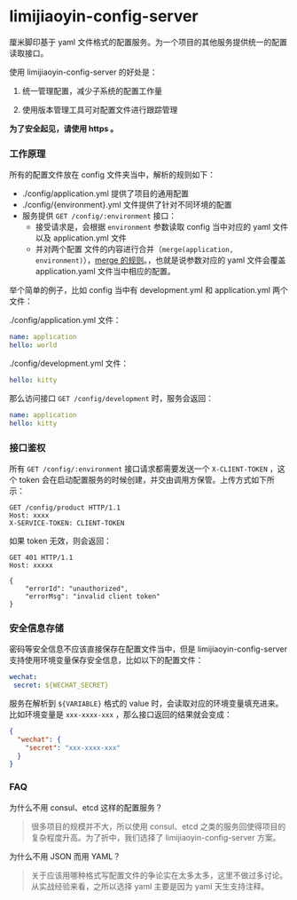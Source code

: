 # limijiaoyin-config-server

厘米脚印基于 yaml 文件格式的配置服务。为一个项目的其他服务提供统一的配置读取接口。

使用 limijiaoyin-config-server 的好处是：

1. 统一管理配置，减少子系统的配置工作量

2. 使用版本管理工具可对配置文件进行跟踪管理

__为了安全起见，请使用 https 。__

### 工作原理

所有的配置文件放在 config 文件夹当中，解析的规则如下：

* ./config/application.yml 提供了项目的通用配置
* ./config/{environment}.yml 文件提供了针对不同环境的配置
* 服务提供 `GET /config/:environment` 接口：
  * 接受请求是，会根据 `environment` 参数读取 config 当中对应的 yaml 文件以及 application.yml 文件
  * 并对两个配置 文件的内容进行合并（`merge(application, environment)`），[merge 的规则](https://github.com/KyleAMathews/deepmerge#mergex-y)。，也就是说参数对应的 yaml 文件会覆盖 application.yaml 文件当中相应的配置。



举个简单的例子，比如 config 当中有 development.yml 和 application.yml 两个文件：

./config/application.yml 文件：

```yaml
name: application
hello: world
```

./config/development.yml 文件：

```yaml
hello: kitty
```

那么访问接口 `GET /config/development` 时，服务会返回：

```yaml
name: application
hello: kitty
```

### 接口鉴权

所有 `GET /config/:environment` 接口请求都需要发送一个 `X-CLIENT-TOKEN` ，这个 token 会在启动配置服务的时候创建，并交由调用方保管。上传方式如下所示：

```http
GET /config/product HTTP/1.1
Host: xxxx
X-SERVICE-TOKEN: CLIENT-TOKEN
```

如果 token 无效，则会返回：

```http
GET 401 HTTP/1.1
Host: xxxxx

{
	"errorId": "unauthorized",
	"errorMsg": "invalid client token"
}
```

### 安全信息存储

密码等安全信息不应该直接保存在配置文件当中，但是 limijiaoyin-config-server 支持使用环境变量保存安全信息，比如以下的配置文件：

```yaml
wechat:
 secret: ${WECHAT_SECRET}
```

服务在解析到 `${VARIABLE}` 格式的 value 时，会读取对应的环境变量填充进来。比如环境变量是 `xxx-xxxx-xxx` ，那么接口返回的结果就会变成：

```json
{
  "wechat": {
    "secret": "xxx-xxxx-xxx"
  }
}
```

### FAQ

为什么不用 consul、etcd 这样的配置服务？

> 很多项目的规模并不大，所以使用 consul、etcd 之类的服务回使得项目的复杂程度升高。为了折中，我们选择了 limijiaoyin-config-server 方案。

为什么不用 JSON 而用 YAML？

> 关于应该用哪种格式写配置文件的争论实在太多太多，这里不做过多讨论。从实战经验来看，之所以选择 yaml 主要是因为 yaml 天生支持注释。